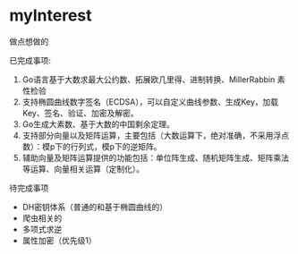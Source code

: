 # myInterest
做点想做的

已完成事项:
1. Go语言基于大数求最大公约数、拓展欧几里得、进制转换、MillerRabbin 素性检验
2. 支持椭圆曲线数字签名（ECDSA），可以自定义曲线参数、生成Key，加载Key、签名、验证、加密及解密。
3. Go生成大素数、基于大数的中国剩余定理。
4. 支持部分向量以及矩阵运算，主要包括（大数运算下，绝对准确，不采用浮点数）：模p下的行列式，模p下的逆矩阵。
5. 辅助向量及矩阵运算提供的功能包括：单位阵生成、随机矩阵生成、矩阵乘法等运算、向量相关运算（定制化）。

待完成事项
- DH密钥体系（普通的和基于椭圆曲线的）
- 爬虫相关的
- 多项式求逆
- 属性加密（优先级1）
